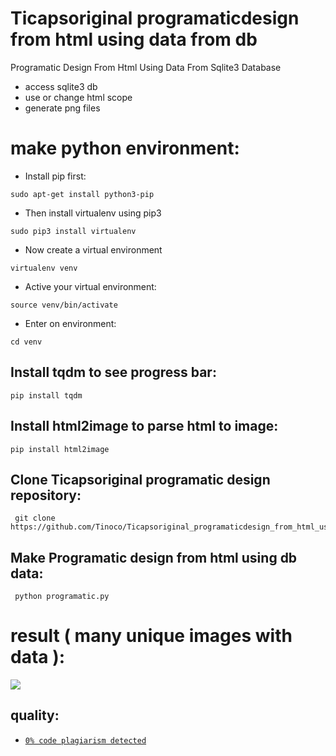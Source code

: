 # Ticapsoriginal programaticdesign from html using data from db

Programatic Design From Html Using Data From Sqlite3 Database

* access sqlite3 db 
* use or change html scope
* generate png files

# make python environment:
* Install pip first:
<pre><code>sudo apt-get install python3-pip
</code></pre>
* Then install virtualenv using pip3
<pre><code>sudo pip3 install virtualenv 
</code></pre>
* Now create a virtual environment
<pre><code>virtualenv venv
</code></pre>
* Active your virtual environment:
<pre><code>source venv/bin/activate
</code></pre>
* Enter on environment:
<pre><code>cd venv
</code></pre>

## Install tqdm to see progress bar: 
<pre><code>pip install tqdm
</code></pre>

## Install html2image to parse html to image: 
<pre><code>pip install html2image
</code></pre>

## Clone Ticapsoriginal programatic design repository:
<pre><code> git clone https://github.com/Tinoco/Ticapsoriginal_programaticdesign_from_html_using_datafromdb.git
</code></pre>

## Make Programatic design from html using db data:
<pre><code> python programatic.py
</code></pre>

# result ( many unique images with data ):

![](https://ticapsoriginal.com/static/programatic.gif)

## quality:

* [`0% code plagiarism detected`](https://github.com/blingenf/copydetect)
